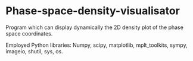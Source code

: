 # Phase-space-density-visualisator
Program which can display dynamically the 2D density plot of the phase space coordinates.

Employed Python libraries: Numpy, scipy, matplotlib, mplt_toolkits, sympy, imageio, shutil, sys, os.

